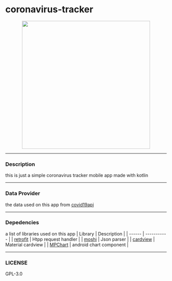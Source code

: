 # coronavirus-tracker

<p align="center">
  <img src="https://raw.githubusercontent.com/ai-null/coronavirus-tracker/dev/screenshots/demo.gif" height="400px" />
</p>

___
### Description
this is just a simple coronavirus tracker mobile app made with kotlin

___
### Data Provider
the data used on this app from [covid19api](https://covid19api.com/)

___
### Depedencies
a list of libraries used on this app
| Library | Description |
| ------  | ----------- |
| [retrofit](https://github.com/square/retrofit) | Htpp request handler |
| [moshi](https://github.com/square/moshi) | Json parser |
| [cardview](https://mvnrepository.com/artifact/androidx.cardview/cardview) | Material cardview |
| [MPChart](https://github.com/PhilJay/MPAndroidChart) | android chart component |

___
### LICENSE
GPL-3.0
